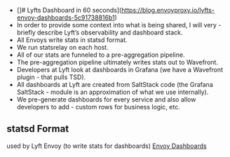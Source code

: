 
- []# Lyfts Dashboard in 60 seconds](https://blog.envoyproxy.io/lyfts-envoy-dashboards-5c91738816b1)
- In order to provide some context into what is being shared, I will very - briefly describe Lyft’s observability and dashboard stack.
- All Envoys write stats in statsd format.
- We run statsrelay on each host.
- All of our stats are funneled to a pre-aggregation pipeline.
- The pre-aggregation pipeline ultimately writes stats out to Wavefront.
- Developers at Lyft look at dashboards in Grafana (we have a Wavefront plugin - that pulls TSD).
- All dashboards at Lyft are created from SaltStack code (the Grafana SaltStack - module is an approximation of what we use internally).
- We pre-generate dashboards for every service and also allow developers to add - custom rows for business logic, etc.

## statsd Format
used by Lyft Envoy (to write stats for dashboards) [Envoy Dashboards](https://blog.envoyproxy.io/lyfts-envoy-dashboards-5c91738816b1)
